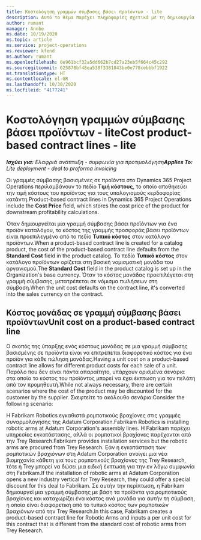 ```yaml
---
title: Κοστολόγηση γραμμών σύμβασης βάσει προϊόντων - lite
description: Αυτό το θέμα παρέχει πληροφορίες σχετικά με τη δημιουργία
author: rumant
manager: Annbe
ms.date: 10/19/2020
ms.topic: article
ms.service: project-operations
ms.reviewer: kfend
ms.author: rumant
ms.openlocfilehash: 0e961bcf32a5dd662b7cd27a23eb5f664c45c292
ms.sourcegitcommit: 625878bf48ea530f3381843be0e778cebbbf1922
ms.translationtype: HT
ms.contentlocale: el-GR
ms.lasthandoff: 10/30/2020
ms.locfileid: "4177241"
---
```

# <a name="cost-product-based-contract-lines---lite"></a><span data-ttu-id="cb200-103">Κοστολόγηση γραμμών σύμβασης βάσει προϊόντων - lite</span><span class="sxs-lookup"><span data-stu-id="cb200-103">Cost product-based contract lines - lite</span></span>

<span data-ttu-id="cb200-104">_**Ισχύει για:** Ελαφριά ανάπτυξη - συμφωνία για προτιμολόγηση_</span><span class="sxs-lookup"><span data-stu-id="cb200-104">_**Applies To:** Lite deployment - deal to proforma invoicing_</span></span>


<span data-ttu-id="cb200-105">Οι γραμμές σύμβασης βασισμένες σε προϊόντα στο Dynamics 365 Project Operations περιλαμβάνουν το πεδίο **Τιμή κόστους**, το οποίο αποθηκεύει την τιμή κόστους του προϊόντος για τους υπολογισμούς κερδοφορίας κατάντη.</span><span class="sxs-lookup"><span data-stu-id="cb200-105">Product-based contract lines in Dynamics 365 Project Operations include the **Cost Price** field, which stores the cost price of the product for downstream profitability calculations.</span></span>

<span data-ttu-id="cb200-106">Όταν δημιουργείται μια γραμμή σύμβασης βάσει προϊόντων για ένα προϊόν καταλόγου, το κόστος της γραμμής προσφοράς βάσει προϊόντων είναι προεπιλεγμένο από το πεδίο **Τυπικό κόστος** στον κατάλογο προϊόντων.</span><span class="sxs-lookup"><span data-stu-id="cb200-106">When a product-based contract line is created for a catalog product, the cost of the product-based contract line defaults from the **Standard Cost** field in the product catalog.</span></span> <span data-ttu-id="cb200-107">Το πεδίο **Τυπικό κόστος** στον κατάλογο προϊόντων ορίζεται στη βασική νομισματική μονάδα του οργανισμού.</span><span class="sxs-lookup"><span data-stu-id="cb200-107">The **Standard Cost** field in the product catalog is set up in the Organization's base currency.</span></span> <span data-ttu-id="cb200-108">Όταν το κόστος μονάδας προεπιλέγεται στη γραμμή σύμβασης, μετατρέπεται σε νόμισμα πωλήσεων στη σύμβαση.</span><span class="sxs-lookup"><span data-stu-id="cb200-108">When the unit cost defaults on the contract line, it's converted into the sales currency on the contract.</span></span>

## <a name="unit-cost-on-a-product-based-contract-line"></a><span data-ttu-id="cb200-109">Κόστος μονάδας σε γραμμή σύμβασης βάσει προϊόντων</span><span class="sxs-lookup"><span data-stu-id="cb200-109">Unit cost on a product-based contract line</span></span>

<span data-ttu-id="cb200-110">Ο σκοπός της ύπαρξης ενός κόστους μονάδας σε μια γραμμή σύμβασης βασισμένης σε προϊόντα είναι να επιτρέπεται διαφορετικό κόστος για ένα προϊόν για κάθε πώληση μονάδας.</span><span class="sxs-lookup"><span data-stu-id="cb200-110">Having a unit cost on a product-based contract line allows for different product costs for each sale of a unit.</span></span> <span data-ttu-id="cb200-111">Παρόλο που δεν είναι πάντα απαραίτητο, υπάρχουν ορισμένα σενάρια στα οποία το κόστος του προϊόντος μπορεί να έχει έκπτωση για τον πελάτη από τον προμηθευτή.</span><span class="sxs-lookup"><span data-stu-id="cb200-111">While not always necessary, there are certain scenarios where the cost of the product may be discounted for the customer by the supplier.</span></span> <span data-ttu-id="cb200-112">Σκεφτείτε το ακόλουθο σενάριο:</span><span class="sxs-lookup"><span data-stu-id="cb200-112">Consider the following scenario:</span></span>

<span data-ttu-id="cb200-113">Η Fabrikam Robotics εγκαθιστά ρομποτικούς βραχίονες στις γραμμές συναρμολόγησης της Adatum Corporation.</span><span class="sxs-lookup"><span data-stu-id="cb200-113">Fabrikam Robotics is installing robotic arms at Adatum Corporation's assembly lines.</span></span> <span data-ttu-id="cb200-114">Η Fabrikam παρέχει υπηρεσίες εγκατάστασης, αλλά οι ρομποτικοί βραχίονες παρέχονται από την Trey Research.</span><span class="sxs-lookup"><span data-stu-id="cb200-114">Fabrikam provides installation services but the robotic arms are procured from Trey Research.</span></span> <span data-ttu-id="cb200-115">Εάν η εγκατάσταση των ρομποτικών βραχιόνων στη Adatum Corporation ανοίγει μια νέα βιομηχανία κάθετη για τους ρομποτικούς βραχίονες της Trey Research, τότε η Trey μπορεί να δώσει μια ειδική έκπτωση για την εν λόγω συμφωνία στη Fabrikam.</span><span class="sxs-lookup"><span data-stu-id="cb200-115">If the installation of robotic arms at Adatum Corporation opens a new industry vertical for Trey Research, they could offer a special discount for this deal to Fabrikam.</span></span> <span data-ttu-id="cb200-116">Σε αυτήν την περίπτωση, η Fabrikam δημιουργεί μια γραμμή σύμβασης με βάση τα προϊόντα για ρομποτικούς βραχίονες και καταχωρίζει ένα κόστος ανά μονάδα για αυτήν τη σύμβαση, η οποία είναι διαφορετική από το τυπικό κόστος των ρομποτικών βραχιόνων από την Trey Research.</span><span class="sxs-lookup"><span data-stu-id="cb200-116">In this case, Fabrikam creates a product-based contract line for Robotic Arms and inputs a per unit cost for this contract that is different from the standard cost of robotic arms from Trey Research.</span></span>
